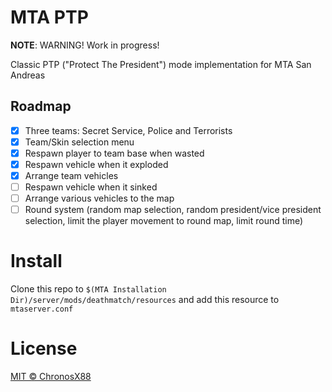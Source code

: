 # MTA PTP

**NOTE**: WARNING! Work in progress!

Classic PTP ("Protect The President") mode implementation for MTA San Andreas 

## Roadmap

- [x] Three teams: Secret Service, Police and Terrorists
- [x] Team/Skin selection menu
- [x] Respawn player to team base when wasted
- [x] Respawn vehicle when it exploded
- [x] Arrange team vehicles
- [ ] Respawn vehicle when it sinked
- [ ] Arrange various vehicles to the map
- [ ] Round system (random map selection, random president/vice president selection, limit the player movement to round map, limit round time)

# Install

Clone this repo to `$(MTA Installation Dir)/server/mods/deathmatch/resources` and add this resource to `mtaserver.conf`

# License

[MIT © ChronosX88](./LICENSE)